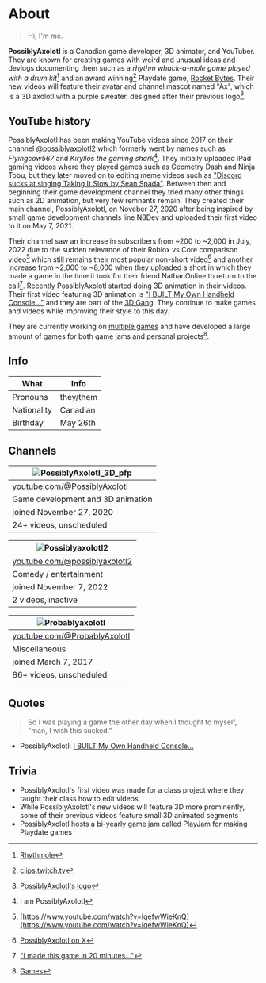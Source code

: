 # About

> Hi, I'm me.

**PossiblyAxolotl** is a Canadian game developer, 3D animator, and YouTuber. They are known for creating games with weird and unusual ideas and devlogs documenting them such as a *rhythm whack-a-mole game played with a drum kit*[^rhythmole] and an award winning[^1] Playdate game, [Rocket Bytes](/rocket_bytes). Their new videos will feature their avatar and channel mascot named "Ax", which is a 3D axolotl with a purple sweater, designed after their previous logo[^4].

## YouTube history

PossiblyAxolotl has been making YouTube videos since 2017 on their channel [@possiblyaxolotl2](https://www.youtube.com/@possiblyaxolotl2) which formerly went by names such as *Flyingcow567* and *Kiryllos the gaming shark*[^3]. They initially uploaded iPad gaming videos where they played games such as Geometry Dash and Ninja Tobu, but they later moved on to editing meme videos such as ["Discord sucks at singing Taking It Slow by Sean Spada"](https://youtu.be/3ZysA1pPlUk). Between then and beginning their game development channel they tried many other things such as 2D animation, but very few remnants remain. They created their main channel, PossiblyAxolotl, on Noveber 27, 2020 after being inspired by small game development channels line N8Dev and uploaded their first video to it on May 7, 2021.

Their channel saw an increase in subscribers from ~200 to ~2,000 in July, 2022 due to the sudden relevance of their Roblox vs Core comparison video[^5] which still remains their most popular non-short video[^6] and another increase from ~2,000 to ~8,000 when they uploaded a short in which they made a game in the time it took for their friend NathanOnline to return to the call[^7]. Recently PossiblyAxolotl started doing 3D animation in their videos. Their first video featuring 3D animation is ["I BUILT My Own Handheld Console..."](https://youtu.be/O01qyfwtr_g) and they are part of the [3D Gang](https://www.youtube.com/@ThreeDGang). They continue to make games and videos while improving their style to this day.

They are currently working on [multiple games](/games#upcoming) and have developed a large amount of games for both game jams and personal projects[^8].

## Info

|What|Info|
|----|----|
|Pronouns|they/them|
|Nationality|Canadian|
|Birthday|May 26th|

## Channels
 
|![PossiblyAxolotl_3D_pfp](https://github.com/PossiblyAxolotl/PossiblyAxolotl-Wiki/assets/108029829/03c6ae67-6d5b-4b94-9a35-7427b6fae510)|
|--------|
|[youtube.com/@PossiblyAxolotl](https://www.youtube.com/@PossiblyAxolotl)|
|Game development and 3D animation|
|joined November 27, 2020|
|24+ videos, unscheduled|

|![Possiblyaxolotl2](https://github.com/PossiblyAxolotl/PossiblyAxolotl-Wiki/assets/108029829/a28bd01b-4845-4fe4-b1b9-9c38ab90fb1e)|
|--------|
|[youtube.com/@possiblyaxolotl2](https://www.youtube.com/@possiblyaxolotl2)|
|Comedy / entertainment|
|joined November 7, 2022|
|2 videos, inactive||

|![Probablyaxolotl](https://github.com/PossiblyAxolotl/PossiblyAxolotl-Wiki/assets/108029829/45e18719-e25a-4b65-9fbe-2a75268d812a)|
|--------|
|[youtube.com/@ProbablyAxolotl](https://www.youtube.com/@ProbablyAxolotl)|
|Miscellaneous|
|joined March 7, 2017|
|86+ videos, unscheduled|

## Quotes
> So I was playing a game the other day when I thought to myself, "man, I wish this sucked."

- PossiblyAxolotl: [I BUILT My Own Handheld Console... ](https://www.youtube.com/watch?v=O01qyfwtr_g)

## Trivia

* PossiblyAxolotl's first video was made for a class project where they taught their class how to edit videos
* While PossiblyAxolotl's new videos will feature 3D more prominently, some of their previous videos feature small 3D animated segments
* PossiblyAxolotl hosts a bi-yearly game jam called PlayJam for making Playdate games

[^rhythmole]: [Rhythmole](/rhythmole)
[^1]: [clips.twitch.tv](https://clips.twitch.tv/CloudyAmorphousVelociraptorSpicyBoy-xXgRexoE8wKUuAcJ) 
[^2]: [PossiblyAxolotl's first video - https://youtu.be/xCu3XhY-aHU](https://youtu.be/xCu3XhY-aHU)
[^3]: I am PossiblyAxolotl
[^4]: [PossiblyAxolotl's logo](/logo)
[^5]: [https://www.youtube.com/watch?v=IqefwWieKnQ](https://www.youtube.com/watch?v=IqefwWieKnQ)
[^6]: [PossiblyAxolotl on X](https://twitter.com/PossiblyAxolotl/status/1746319638366224789)
[^7]: ["I made this game in 20 minutes..."](https://www.youtube.com/shorts/ofaEUU7JxT8)
[^8]: [Games](/games)
